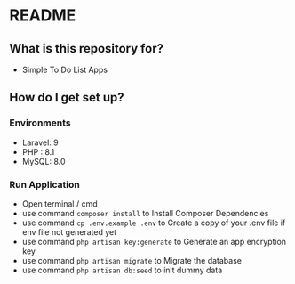 # README #

## What is this repository for? ##

* Simple To Do List Apps

## How do I get set up? ##

### Environments ###
* Laravel: 9
* PHP : 8.1
* MySQL: 8.0

### Run Application ###
* Open terminal / cmd
* use command `composer install` to Install Composer Dependencies
* use command `cp .env.example .env` to Create a copy of your .env file if env file not generated yet
* use command `php artisan key:generate` to Generate an app encryption key
* use command `php artisan migrate` to Migrate the database
* use command `php artisan db:seed` to init dummy data
